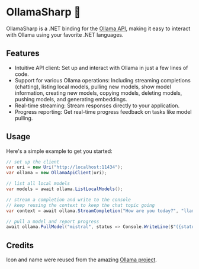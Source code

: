 # OllamaSharp 🦙

OllamaSharp is a .NET binding for the [Ollama API](https://github.com/jmorganca/ollama/blob/main/docs/api.md), making it easy to interact with Ollama using your favorite .NET languages.

## Features

- Intuitive API client: Set up and interact with Ollama in just a few lines of code.
- Support for various Ollama operations: Including streaming completions (chatting), listing local models, pulling new models, show model information, creating new models, copying models, deleting models, pushing models, and generating embeddings.
- Real-time streaming: Stream responses directly to your application.
- Progress reporting: Get real-time progress feedback on tasks like model pulling.

## Usage

Here's a simple example to get you started:

```csharp
// set up the client
var uri = new Uri("http://localhost:11434");
var ollama = new OllamaApiClient(uri);

// list all local models
var models = await ollama.ListLocalModels();

// stream a completion and write to the console
// keep reusing the context to keep the chat topic going
var context = await ollama.StreamCompletion("How are you today?", "llama2", context, stream => Console.WriteLine(stream.Response));

// pull a model and report progress
await ollama.PullModel("mistral", status => Console.WriteLine($"({status.Percent}%) {status.Status}"));
```

## Credits

Icon and name were reused from the amazing [Ollama project](https://github.com/jmorganca/ollama).
